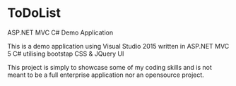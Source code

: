 # ToDoList
ASP.NET MVC C# Demo Application

This is a demo application using Visual Studio 2015 written in ASP.NET MVC 5 C# utilising bootstap CSS & JQuery UI

This project is simply to showcase some of my coding skills and is not meant to be a full enterprise application 
nor an opensource project.
